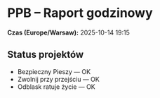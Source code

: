 # PPB – Raport godzinowy
**Czas (Europe/Warsaw):** 2025-10-14 19:15

## Status projektów
- Bezpieczny Pieszy — OK
- Zwolnij przy przejściu — OK
- Odblask ratuje życie — OK

